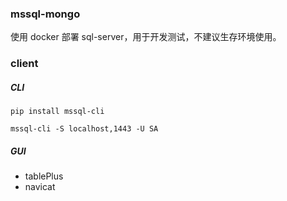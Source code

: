 ### mssql-mongo

使用 docker 部署 sql-server，用于开发测试，不建议生存环境使用。


### client 

##### CLI

```
pip install mssql-cli

mssql-cli -S localhost,1443 -U SA
```

##### GUI

- tablePlus
- navicat


